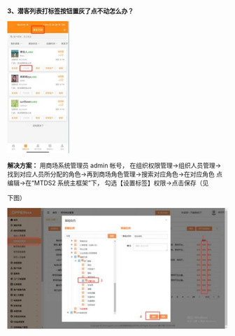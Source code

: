 <a name="bookmark4"></a>**3、潜客列表打标签按钮置灰了点不动怎么办？**

![](Aspose.Words.743ec09f-69f1-423f-8ce4-456105bed2a1.005.jpeg)

**解决方案：** 用商场系统管理员 admin 帐号， 在组织权限管理→组织人员管理→ 找到对应人员所分配的角色→再到商场角色管理→搜索对应角色→在对应角色 点编辑→在“MTDS2 系统主框架”下， 勾选【设置标签】权限→点击保存（见

下图）

![](Aspose.Words.743ec09f-69f1-423f-8ce4-456105bed2a1.006.jpeg)


